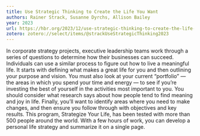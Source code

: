 ```yaml
---
title: Use Strategic Thinking to Create the Life You Want
authors: Rainer Strack, Susanne Dyrchs, Allison Bailey
year: 2023
url: https://hbr.org/2023/12/use-strategic-thinking-to-create-the-life-you-want
zotero: zotero://select/items/@strackUseStrategicThinking2023
---
```

In corporate strategy projects, executive leadership teams work through a series of questions to determine how their businesses can succeed. Individuals can use a similar process to figure out how to live a meaningful life. It starts with defining what makes a great life for you and then outlining your purpose and vision. You must also look at your current “portfolio” — the areas in which you spend your time and energy — to see if you’re investing the best of yourself in the activities most important to you. You should consider what research says about how people tend to find meaning and joy in life. Finally, you’ll want to identify areas where you need to make changes, and then ensure you follow through with objectives and key results. This program, Strategize Your Life, has been tested with more than 500 people around the world. With a few hours of work, you can develop a personal life strategy and summarize it on a single page.

